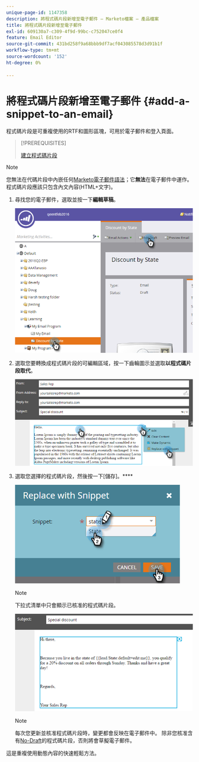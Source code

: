 ```yaml
---
unique-page-id: 1147358
description: 將程式碼片段新增至電子郵件 — Marketo檔案 — 產品檔案
title: 將程式碼片段新增至電子郵件
exl-id: 609130a7-c309-4f9d-99bc-c752047ce0f4
feature: Email Editor
source-git-commit: 431bd258f9a68bbb9df7acf043085578d3d91b1f
workflow-type: tm+mt
source-wordcount: '152'
ht-degree: 0%

---
```


# 將程式碼片段新增至電子郵件 {#add-a-snippet-to-an-email}

程式碼片段是可重複使用的RTF和圖形區塊，可用於電子郵件和登入頁面。

>[!PREREQUISITES]
>
>[建立程式碼片段](/help/marketo/product-docs/personalization/segmentation-and-snippets/snippets/create-a-snippet.md)

>[!NOTE]
>
>您無法在代碼片段中內嵌任何[Marketo電子郵件語法](/help/marketo/product-docs/email-marketing/general/email-editor-2/email-template-syntax.md)；它&#x200B;**無法**&#x200B;在電子郵件中運作。 程式碼片段應該只包含內文內容(HTML+文字)。

1. 尋找您的電子郵件，選取並按一下&#x200B;**編輯草稿**。

   ![](assets/one-2.png)

1. 選取您要轉換成程式碼片段的可編輯區域，按一下齒輪圖示並選取&#x200B;**以程式碼片段取代**。

   ![](assets/two-2.png)

1. 選取您選擇的程式碼片段，然後按一下[儲存]。****

   ![](assets/three-1.png)

   >[!NOTE]
   >
   >下拉式清單中只會顯示已核准的程式碼片段。

   ![](assets/four.png)

   >[!NOTE]
   >
   >每次您更新並核准程式碼片段時，變更都會反映在電子郵件中。 除非您核准含有[No-Draft](/help/marketo/product-docs/administration/users-and-roles/enable-no-draft-for-snippets.md)的程式碼片段，否則將會草擬電子郵件。

這是重複使用動態內容的快速輕鬆方法。
